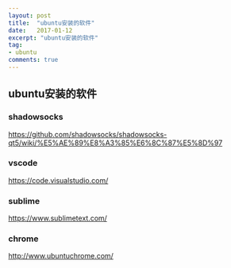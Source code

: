 ```yaml
---
layout: post
title:  "ubuntu安装的软件"
date:   2017-01-12
excerpt: "ubuntu安装的软件"
tag:
- ubuntu
comments: true
---
```

## ubuntu安装的软件

### shadowsocks
https://github.com/shadowsocks/shadowsocks-qt5/wiki/%E5%AE%89%E8%A3%85%E6%8C%87%E5%8D%97

### vscode
https://code.visualstudio.com/

### sublime
https://www.sublimetext.com/

### chrome
http://www.ubuntuchrome.com/

